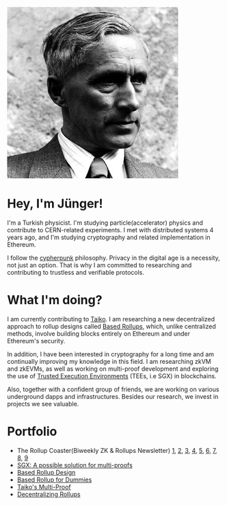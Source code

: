 <img src="junger.jpeg" alt="junger">

# Hey, I'm Jünger!

I'm a Turkish physicist. I'm studying particle(accelerator) physics and contribute to CERN-related experiments. I met with distributed systems 4 years ago, and I'm studying cryptography and related implementation in Ethereum. 

I follow the [cypherpunk](https://nakamotoinstitute.org/static/docs/cypherpunk-manifesto.txt) philosophy. Privacy in the digital age is a necessity, not just an option. That is why I am committed to researching and contributing to trustless and verifiable protocols.

# What I'm doing?

I am currently contributing to [Taiko](https://x.com/taikoxyz). I am researching a new decentralized approach to rollup designs called [Based Rollups](https://ethresear.ch/t/based-rollups-superpowers-from-l1-sequencing/15016), which, unlike centralized methods, involve building blocks entirely on Ethereum and under Ethereum's security.

In addition, I have been interested in cryptography for a long time and am continually improving my knowledge in this field. I am researching zkVM and zkEVMs, as well as working on multi-proof development and exploring the use of [Trusted Execution Environments](https://learn.microsoft.com/en-us/azure/confidential-computing/trusted-execution-environment) (TEEs, i.e SGX) in blockchains.

Also, together with a confident group of friends, we are working on various underground dapps and infrastructures. Besides our research, we invest in projects we see valuable.

# Portfolio

- The Rollup Coaster(Biweekly ZK & Rollups Newsletter) [1](https://taiko.mirror.xyz/64ZjsI5mGqYrMXDdhbOa67FncRPXOQaU1R6lRrHeTmQ), [2](https://taiko.mirror.xyz/08LAuRcaphK2i7ETM1OfcuyNB0uAlmBG0Lmx7bJzhiI), [3](https://taiko.mirror.xyz/08LAuRcaphK2i7ETM1OfcuyNB0uAlmBG0Lmx7bJzhiI), [4](https://taiko.mirror.xyz/Hfy8gzmfMGTb-vMKw3bJVxRtJXawHQpTyQm6oNxJgvs), [5](https://taiko.mirror.xyz/dRaG3_stMWPd8sZq5ea00kX3_2iTHUz40I7Mp4m9SDk), [6](https://taiko.mirror.xyz/HlD-XuFs5PHR58HRcSx5P20DUb0W5x7MHCI4i6R235g), [7](https://taiko.mirror.xyz/3AJpyqvng8bi7KiyCUJleaZmEl474dv1Yn8vQQMYGAk), [8](https://taiko.mirror.xyz/OMZW_960EmCe0LAkuUIcwahPBO5UWOFdS2WrgB0ohws), [9](https://taiko.mirror.xyz/8EmI02z7ZGwPAY_IsT4qVKm5-4y3tVRFxLXS_88I0zY)
- [SGX: A possible solution for multi-proofs](https://x.com/Junger0x/status/1738991852122992694)
- [Based Rollup Design](https://x.com/Junger0x/status/1732065787936923764/)
- [Based Rollup for Dummies](https://x.com/Junger0x/status/1755953071417434343/)
- [Taiko's Multi-Proof](https://x.com/Junger0x/status/1745772573424513220)
- [Decentralizing Rollups](https://0xjunger.substack.com/p/decentralizing-rollups)

